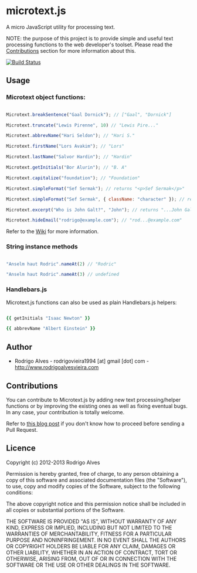 # microtext.js

A micro JavaScript utility for processing text.

NOTE: the purpose of this project is to provide simple and useful text processing functions to the web developer's toolset. Please read the [Contributions] section for more information about this.

[![Build Status](https://secure.travis-ci.org/rodrigoalvesvieira/microtext.js.png)](http://travis-ci.org/rodrigoalvesvieira/microtext.js)

## Usage

### Microtext object functions:

```javascript

Microtext.breakSentence("Gaal Dornick"); // ["Gaal", "Dornick"]

Microtext.truncate("Lewis Pirenne", 10) // "Lewis Pire..."

Microtext.abbrevName("Hari Seldon"); // "Hari S."

Microtext.firstName("Lors Avakim"); // "Lors"

Microtext.lastName("Salvor Hardin"); // "Hardin"

Microtext.getInitials("Bor Alurin"); // "B. A"

Microtext.capitalize("foundation"); // "Foundation"

Microtext.simpleFormat("Sef Sermak"); // returns "<p>Sef Sermak</p>"

Microtext.simpleFormat("Sef Sermak", { className: "character" }); // returns "<p class='character'>Sef Sermak</p>"

Microtext.excerpt("Who is John Galt?", "John"); // returns "...John Galt?..."

Microtext.hideEmail("rodrigo@example.com"); // "rod...@example.com"
```

Refer to the [Wiki](https://github.com/rodrigoalvesvieira/microtext.js/wiki) for more information.

### String instance methods

```javascript

"Anselm haut Rodric".nameAt(2) // "Rodric"

"Anselm haut Rodric".nameAt(3) // undefined
```

### Handlebars.js

Microtext.js functions can also be used as plain Handlebars.js helpers:

```ruby

{{ getInitials "Isaac Newton" }}

{{ abbrevName "Albert Einstein" }}
```

## Author

  * Rodrigo Alves - rodrigovieira1994 [at] gmail [dot] com - http://www.rodrigoalvesvieira.com

## Contributions

You can contribute to Microtext.js by adding new text processing/helper functions or by improving the existing ones as well as fixing eventual bugs. In any case, your contribution is totally welcome.

Refer to [this blog post] if you don't know how to proceed before sending a Pull Request.

## Licence

Copyright (c) 2012-2013 Rodrigo Alves

Permission is hereby granted, free of charge, to any person obtaining
a copy of this software and associated documentation files (the
"Software"), to use, copy and modify copies of the Software, subject
to the following conditions:

The above copyright notice and this permission notice shall be
included in all copies or substantial portions of the Software.

THE SOFTWARE IS PROVIDED "AS IS", WITHOUT WARRANTY OF ANY KIND,
EXPRESS OR IMPLIED, INCLUDING BUT NOT LIMITED TO THE WARRANTIES OF
MERCHANTABILITY, FITNESS FOR A PARTICULAR PURPOSE AND
NONINFRINGEMENT. IN NO EVENT SHALL THE AUTHORS OR COPYRIGHT HOLDERS BE
LIABLE FOR ANY CLAIM, DAMAGES OR OTHER LIABILITY, WHETHER IN AN ACTION
OF CONTRACT, TORT OR OTHERWISE, ARISING FROM, OUT OF OR IN CONNECTION
WITH THE SOFTWARE OR THE USE OR OTHER DEALINGS IN THE SOFTWARE.

[this blog post]: http://www.rodrigoalvesvieira.com/how-to-contribute-open-source/
[Contributions]: #contributions
